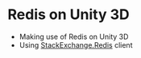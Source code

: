 # Redis on Unity 3D
- Making use of Redis on Unity 3D
- Using [StackExchange.Redis](https://github.com/StackExchange/StackExchange.Redis) client
